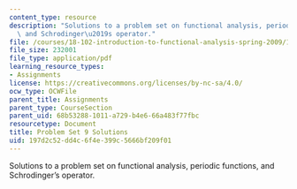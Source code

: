 ```yaml
---
content_type: resource
description: "Solutions to a problem set on functional analysis, periodic functions,\
  \ and Schrodinger\u2019s operator."
file: /courses/18-102-introduction-to-functional-analysis-spring-2009/197d2c52dd4c6f4e399c5666bf209f01_MIT18_102s09_sol_pset09.pdf
file_size: 232001
file_type: application/pdf
learning_resource_types:
- Assignments
license: https://creativecommons.org/licenses/by-nc-sa/4.0/
ocw_type: OCWFile
parent_title: Assignments
parent_type: CourseSection
parent_uid: 68b53288-1011-a729-b4e6-66a483f77fbc
resourcetype: Document
title: Problem Set 9 Solutions
uid: 197d2c52-dd4c-6f4e-399c-5666bf209f01
---
```

Solutions to a problem set on functional analysis, periodic functions, and Schrodinger’s operator.